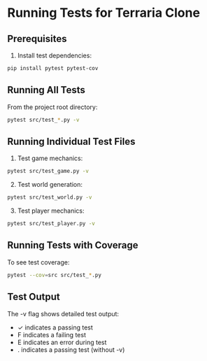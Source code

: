 # Running Tests for Terraria Clone

## Prerequisites

1. Install test dependencies:
```bash
pip install pytest pytest-cov
```

## Running All Tests

From the project root directory:
```bash
pytest src/test_*.py -v
```

## Running Individual Test Files

1. Test game mechanics:
```bash
pytest src/test_game.py -v
```

2. Test world generation:
```bash
pytest src/test_world.py -v
```

3. Test player mechanics:
```bash
pytest src/test_player.py -v
```

## Running Tests with Coverage

To see test coverage:
```bash
pytest --cov=src src/test_*.py
```

## Test Output

The -v flag shows detailed test output:
- ✓ indicates a passing test
- F indicates a failing test
- E indicates an error during test
- . indicates a passing test (without -v)
